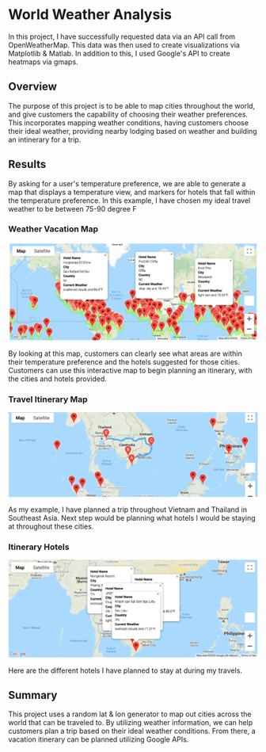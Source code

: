 # World Weather Analysis
In this project, I have successfully requested data via an API call from OpenWeatherMap. This data was then used to create visualizations via Matplotlib & Matlab. In addition to this, I used Google's API to create heatmaps via gmaps. 

## Overview
The purpose of this project is to be able to map cities throughout the world, and give customers the capability of choosing their weather preferences. This incorporates mapping weather conditions, having customers choose their ideal weather, providing nearby lodging based on weather and building an intinerary for a trip. 
## Results 
By asking for a user's temperature preference, we are able to generate a map that displays a temperature view, and markers for hotels that fall within the temperature preference. In this example, I have chosen my ideal travel weather to be between 75-90 degree F

### Weather Vacation Map 
![WeatherPy_vacation_map](Vacation_Search/WeatherPy_vacation_map.png)

By looking at this map, customers can clearly see what areas are within their temperature preference and the hotels suggested for those cities. Customers can use this interactive map to begin planning an itinerary, with the cities and hotels provided. 

### Travel Itinerary Map
![WeatherPy_travel_map](Vacation_Itinerary/WeatherPy_travel_map.png)

As my example, I have planned a trip throughout Vietnam and Thailand in Southeast Asia. Next step would be planning what hotels I would be staying at throughout these cities.

### Itinerary Hotels 
![WeatherPy_travel_map_markers](Vacation_Itinerary/WeatherPy_travel_map_markers.png)

Here are the different hotels I have planned to stay at during my travels. 

## Summary 

This project uses a random lat & lon generator to map out cities across the world that can be traveled to. By utilizing weather information, we can help customers plan a trip based on their ideal weather conditions. From there, a vacation itinerary can be planned utilizing Google APIs. 

